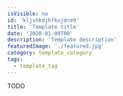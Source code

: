 ```yaml
---
isVisible: no
id: 'kljshkdjhfksjdre9'
title: 'Template title'
date: '2020-01-09T00'
description: 'Template description'
featuredImage: './featured.jpg'
category: template_category
tags:
  - template_tag
---
```


TODO
